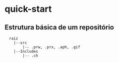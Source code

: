 # quick-start

## Estrutura básica de um repositório

      raiz
        |--src
            |-- .prw, .prx, .aph, .gif
        |--Includes
            |-- .ch 
